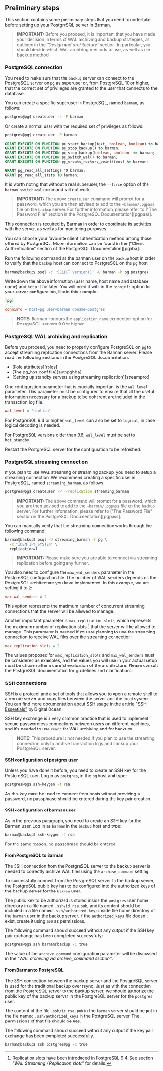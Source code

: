 ## Preliminary steps

This section contains some preliminary steps that you need to
undertake before setting up your PostgreSQL server in Barman.

> **IMPORTANT:**
> Before you proceed, it is important that you have made your decision
> in terms of WAL archiving and backup strategies, as outlined in the
> _"Design and architecture"_ section. In particular, you should
> decide which WAL archiving methods to use, as well as the backup
> method.

### PostgreSQL connection

You need to make sure that the `backup` server can connect to
the PostgreSQL server on `pg` as superuser or, from PostgreSQL 10 or higher,
that the correct set of privileges are granted to the user that connects to
the database.

You can create a specific superuser in PostgreSQL, named `barman`, as follows:

``` bash
postgres@pg$ createuser -s -P barman
```

Or create a normal user with the required set of privileges as follows:

``` bash
postgres@pg$ createuser -P barman
```

``` sql
GRANT EXECUTE ON FUNCTION pg_start_backup(text, boolean, boolean) to barman;
GRANT EXECUTE ON FUNCTION pg_stop_backup() to barman;
GRANT EXECUTE ON FUNCTION pg_stop_backup(boolean, boolean) to barman;
GRANT EXECUTE ON FUNCTION pg_switch_wal() to barman;
GRANT EXECUTE ON FUNCTION pg_create_restore_point(text) to barman;

GRANT pg_read_all_settings TO barman;
GRANT pg_read_all_stats TO barman;
```

It is worth noting that without a real superuser, the `--force` option
of the `barman switch-wal` command will not work.

> **IMPORTANT:** The above `createuser` command will prompt for a password,
> which you are then advised to add to the `~barman/.pgpass` file
> on the `backup` server. For further information, please refer to
> ["The Password File" section in the PostgreSQL Documentation][pgpass].

This connection is required by Barman in order to coordinate its
activities with the server, as well as for monitoring purposes.

You can choose your favourite client authentication method among those
offered by PostgreSQL. More information can be found in the
["Client Authentication" section of the PostgreSQL Documentation][pghba].

Run the following command as the barman user on the `backup` host in
order to verify that the `backup` host can connect to PostgreSQL on
the `pg` host:

``` bash
barman@backup$ psql -c 'SELECT version()' -U barman -h pg postgres
```

Write down the above information (user name, host name and database
name) and keep it for later.  You will need it with in the `conninfo`
option for your server configuration, like in this example:

``` ini
[pg]
; ...
conninfo = host=pg user=barman dbname=postgres
```

> **NOTE:** Barman honours the `application_name` connection option
> for PostgreSQL servers 9.0 or higher.


### PostgreSQL WAL archiving and replication

Before you proceed, you need to properly configure PostgreSQL on `pg`
to accept streaming replication connections from the Barman
server. Please read the following sections in the PostgreSQL
documentation:

- [Role attributes][roles]
- [The pg_hba.conf file][authpghba]
- [Setting up standby servers using streaming replication][streamprot]


One configuration parameter that is crucially important is the
`wal_level` parameter. This parameter must be configured to ensure
that all the useful information necessary for a backup to be coherent
are included in the transaction log file.

``` ini
wal_level = 'replica'
```

For PostgreSQL 9.4 or higher, `wal_level` can also be set to `logical`,
in case logical decoding is needed.

For PostgreSQL versions older than 9.6, `wal_level` must be set to
`hot_standby`.

Restart the PostgreSQL server for the configuration to be refreshed.


### PostgreSQL streaming connection

If you plan to use WAL streaming or streaming backup, you need to
setup a streaming connection. We recommend creating a specific user in
PostgreSQL, named `streaming_barman`, as follows:

``` bash
postgres@pg$ createuser -P --replication streaming_barman
```

> **IMPORTANT:** The above command will prompt for a password,
> which you are then advised to add to the `~barman/.pgpass` file
> on the `backup` server. For further information, please refer to
> ["The Password File" section in the PostgreSQL Documentation][pgpass].

You can manually verify that the streaming connection works through
the following command:

``` bash
barman@backup$ psql -U streaming_barman -h pg \
  -c "IDENTIFY_SYSTEM" \
  replication=1
```

> **IMPORTANT:**
> Please make sure you are able to connect via streaming replication
> before going any further.

You also need to configure the `max_wal_senders` parameter in the
PostgreSQL configuration file. The number of WAL senders depends
on the PostgreSQL architecture you have implemented.
In this example, we are setting it to `2`:

``` ini
max_wal_senders = 2
```

This option represents the maximum number of concurrent streaming
connections that the server will be allowed to manage.

Another important parameter is `max_replication_slots`, which
represents the maximum number of replication slots [^replslot94]
that the server will be allowed to manage.
This parameter is needed if you are planning to
use the streaming connection to receive WAL files over the streaming
connection:

``` ini
max_replication_slots = 2
```

  [^replslot94]: Replication slots have been introduced in PostgreSQL 9.4.
                 See section _"WAL Streaming / Replication slots"_ for
                 details.

The values proposed for `max_replication_slots` and `max_wal_senders`
must be considered as examples, and the values you will use in your
actual setup must be chosen after a careful evaluation of the
architecture. Please consult the PostgreSQL documentation for
guidelines and clarifications.


### SSH connections

SSH is a protocol and a set of tools that allows you to open a remote
shell to a remote server and copy files between the server and the local
system. You can find more documentation about SSH usage in the article
["SSH Essentials"][ssh_essentials] by Digital Ocean.

SSH key exchange is a very common practice that is used to implement
secure passwordless connections between users on different machines,
and it's needed to use `rsync` for WAL archiving and for backups.

> **NOTE:**
> This procedure is not needed if you plan to use the streaming
> connection only to archive transaction logs and backup your PostgreSQL
> server.

[ssh_essentials]: https://www.digitalocean.com/community/tutorials/ssh-essentials-working-with-ssh-servers-clients-and-keys

#### SSH configuration of postgres user

Unless you have done it before, you need to create an SSH key for the
PostgreSQL user. Log in as `postgres`, in the `pg` host and type:

``` bash
postgres@pg$ ssh-keygen -t rsa
```

As this key must be used to connect from hosts without providing a
password, no passphrase should be entered during the key pair
creation.


#### SSH configuration of barman user

As in the previous paragraph, you need to create an SSH key for the
Barman user. Log in as `barman` in the `backup` host and type:

``` bash
barman@backup$ ssh-keygen -t rsa
```

For the same reason, no passphrase should be entered.

#### From PostgreSQL to Barman

The SSH connection from the PostgreSQL server to the backup server is
needed to correctly archive WAL files using the `archive_command`
setting.

To successfully connect from the PostgreSQL server to the backup
server, the PostgreSQL public key has to be configured into the
authorized keys of the backup server for the `barman` user.

The public key to be authorized is stored inside the `postgres` user
home directory in a file named `.ssh/id_rsa.pub`, and its content
should be included in a file named `.ssh/authorized_keys` inside the
home directory of the `barman` user in the backup server. If the
`authorized_keys` file doesn't exist, create it using `600` as
permissions.

The following command should succeed without any output if the SSH key
pair exchange has been completed successfully:

``` bash
postgres@pg$ ssh barman@backup -C true
```

The value of the `archive_command` configuration parameter will be
discussed in the _"WAL archiving via archive_command section"_.


#### From Barman to PostgreSQL

The SSH connection between the backup server and the PostgreSQL server
is used for the traditional backup over rsync. Just as with the
connection from the PostgreSQL server to the backup server, we should
authorize the public key of the backup server in the PostgreSQL server
for the `postgres` user.

The content of the file `.ssh/id_rsa.pub` in the `barman` server should
be put in the file named `.ssh/authorized_keys` in the PostgreSQL
server. The permissions of that file should be `600`.

The following command should succeed without any output if the key
pair exchange has been completed successfully.

``` bash
barman@backup$ ssh postgres@pg -C true
```
